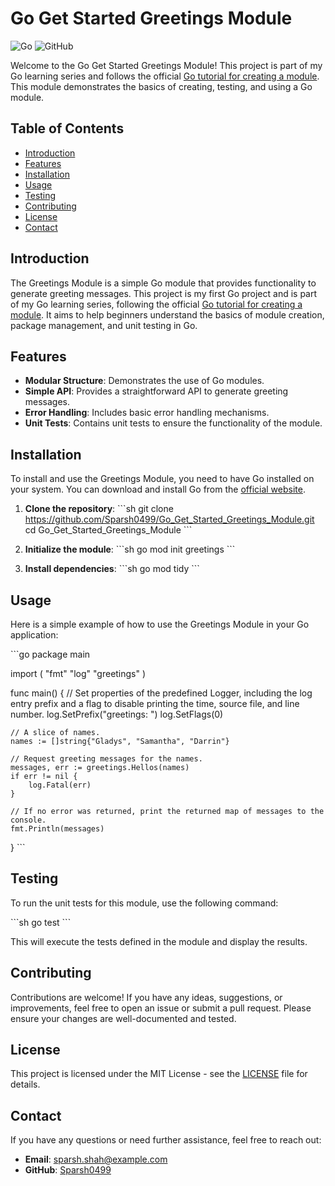 
# Go Get Started Greetings Module

![Go](https://img.shields.io/badge/Go-1.16-blue.svg)
![GitHub](https://img.shields.io/badge/GitHub-Project-green.svg)

Welcome to the Go Get Started Greetings Module! This project is part of my Go learning series and follows the official [Go tutorial for creating a module](https://go.dev/doc/tutorial/create-module). This module demonstrates the basics of creating, testing, and using a Go module.

## Table of Contents

- [Introduction](#introduction)
- [Features](#features)
- [Installation](#installation)
- [Usage](#usage)
- [Testing](#testing)
- [Contributing](#contributing)
- [License](#license)
- [Contact](#contact)

## Introduction

The Greetings Module is a simple Go module that provides functionality to generate greeting messages. This project is my first Go project and is part of my Go learning series, following the official [Go tutorial for creating a module](https://go.dev/doc/tutorial/create-module). It aims to help beginners understand the basics of module creation, package management, and unit testing in Go.

## Features

- **Modular Structure**: Demonstrates the use of Go modules.
- **Simple API**: Provides a straightforward API to generate greeting messages.
- **Error Handling**: Includes basic error handling mechanisms.
- **Unit Tests**: Contains unit tests to ensure the functionality of the module.

## Installation

To install and use the Greetings Module, you need to have Go installed on your system. You can download and install Go from the [official website](https://golang.org/dl/).

1. **Clone the repository**:
   \`\`\`sh
   git clone https://github.com/Sparsh0499/Go_Get_Started_Greetings_Module.git
   cd Go_Get_Started_Greetings_Module
   \`\`\`

2. **Initialize the module**:
   \`\`\`sh
   go mod init greetings
   \`\`\`

3. **Install dependencies**:
   \`\`\`sh
   go mod tidy
   \`\`\`

## Usage

Here is a simple example of how to use the Greetings Module in your Go application:

\`\`\`go
package main

import (
    "fmt"
    "log"
    "greetings"
)

func main() {
    // Set properties of the predefined Logger, including the log entry prefix and a flag to disable printing the time, source file, and line number.
    log.SetPrefix("greetings: ")
    log.SetFlags(0)

    // A slice of names.
    names := []string{"Gladys", "Samantha", "Darrin"}

    // Request greeting messages for the names.
    messages, err := greetings.Hellos(names)
    if err != nil {
        log.Fatal(err)
    }

    // If no error was returned, print the returned map of messages to the console.
    fmt.Println(messages)
}
\`\`\`

## Testing

To run the unit tests for this module, use the following command:

\`\`\`sh
go test
\`\`\`

This will execute the tests defined in the module and display the results.

## Contributing

Contributions are welcome! If you have any ideas, suggestions, or improvements, feel free to open an issue or submit a pull request. Please ensure your changes are well-documented and tested.

## License

This project is licensed under the MIT License - see the [LICENSE](LICENSE) file for details.

## Contact

If you have any questions or need further assistance, feel free to reach out:

- **Email**: sparsh.shah@example.com
- **GitHub**: [Sparsh0499](https://github.com/Sparsh0499)
